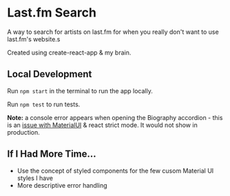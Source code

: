# Last.fm Search

A way to search for artists on last.fm for when you really don't want to use last.fm's website.s

Created using create-react-app & my brain.

## Local Development

Run `npm start` in the terminal to run the app locally.

Run `npm test` to run tests.

**Note:** a console error appears when opening the Biography accordion - this is an [issue with MaterialUI](https://github.com/mui-org/material-ui/issues/13394) & react strict mode. It would not show in production.

## If I Had More Time...

- Use the concept of styled components for the few cusom Material UI styles I have
- More descriptive error handling
